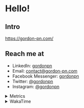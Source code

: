 # Hello!

## Intro

<https://gordon-pn.com/>

## Reach me at

- LinkedIn: [gordonpn](https://www.linkedin.com/in/gordonpn/)
- Email: [contact@gordon-pn.com](mailto:contact@gordon-pn.com)
- Facebook Messenger: [gordonpn](https://www.messenger.com/t/Gordonpn)
- Twitter: [@gordonpn](https://twitter.com/Gordonpn)
- Instagram: [@gordonpn](https://www.instagram.com/gordonpn/)

<details>
  <summary>Metrics</summary>

  <img align="center" src="https://github.com/gordonpn/gordonpn/blob/master/github-metrics.svg" alt="GitHub Metrics">

</details>

<details>
  <summary>WakaTime</summary>

  <!--START_SECTION:waka-->
📊 **This Week I Spent My Time On** 

```text
💬 Programming Languages: 
Other                    15 hrs 16 mins      ███████░░░░░░░░░░░░░░░░░░   27.19 % 
Java                     13 hrs 33 mins      ██████░░░░░░░░░░░░░░░░░░░   24.14 % 
XML                      9 hrs 47 mins       ████░░░░░░░░░░░░░░░░░░░░░   17.44 % 
Brazil Dependency Config 7 hrs 53 mins       ████░░░░░░░░░░░░░░░░░░░░░   14.06 % 
Bash                     5 hrs 26 mins       ██░░░░░░░░░░░░░░░░░░░░░░░   09.70 % 

🔥 Editors: 
Chrome                   37 hrs 2 mins       ████████████████░░░░░░░░░   65.94 % 
iTerm2                   7 hrs 35 mins       ███░░░░░░░░░░░░░░░░░░░░░░   13.51 % 
IntelliJ IDEA            4 hrs 27 mins       ██░░░░░░░░░░░░░░░░░░░░░░░   07.95 % 
Slack                    2 hrs 42 mins       █░░░░░░░░░░░░░░░░░░░░░░░░   04.82 % 
Firefox                  1 hr 31 mins        █░░░░░░░░░░░░░░░░░░░░░░░░   02.71 % 
```


 Last Updated on 13/03/2025 10:25:26 UTC
<!--END_SECTION:waka-->
</details>
